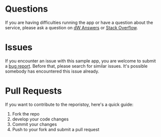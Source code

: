 # Questions

If you are having difficulties running the app or have a question about the service, please ask a question on [dW Answers](https://developer.ibm.com/answers/questions/ask/?topics=watson) or [Stack Overflow](http://stackoverflow.com/questions/ask?tags=ibm-watson).

# Issues

If you encounter an issue with this sample app, you are welcome to submit a [bug report](https://github.com/watson-developer-cloud/lid-ruby/issues). Before that, please search for similar issues. It's possible somebody has encountered this issue already.

# Pull Requests

If you want to contribute to the reporistoy, here's a quick guide:

1. Fork the repo
1. develop your code changes
1. Commit your changes
1. Push to your fork and submit a pull request

